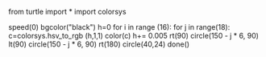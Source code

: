 
from turtle import *
import colorsys

speed(0)
bgcolor("black")
h=0
for i in range (16):
    for j in range(18):
        c=colorsys.hsv_to_rgb (h,1,1)
        color(c)
        h+= 0.005
        rt(90)
        circle(150 - j * 6, 90)
        lt(90)
        circle(150 - j * 6, 90)
        rt(180)
    circle(40,24)
done()